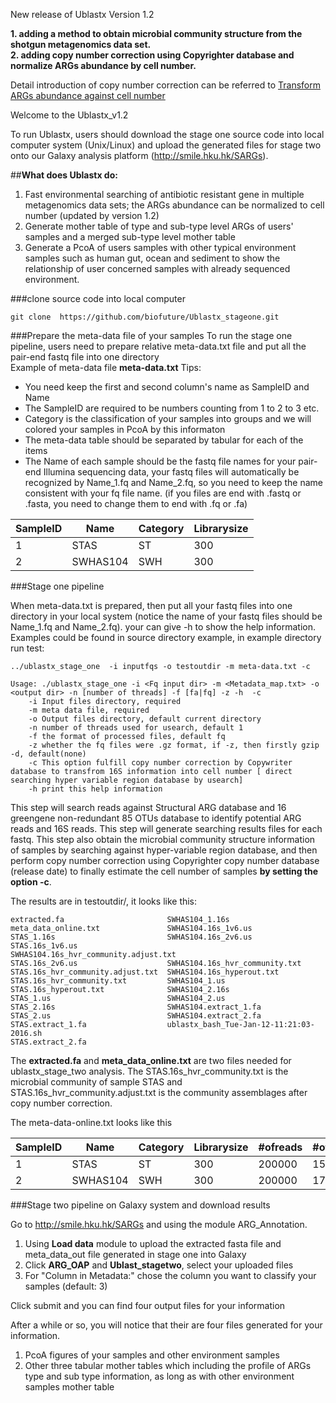 New release of Ublastx Version 1.2

**1. adding a method to obtain microbial community structure from the shotgun metagenomics data set.**  
**2. adding copy number correction using Copyrighter database and normalize ARGs abundance by cell number.**  

Detail introduction of copy number correction can be referred to [Transform ARGs abundance against cell number](https://github.com/biofuture/Ublastx_stageone/wiki/Transform-ARGs-abundance-against-cell-number)


Welcome to the Ublastx_v1.2

To run Ublastx, users should download the stage one source code into local computer system (Unix/Linux) and upload the generated files for stage two onto our Galaxy analysis platform (http://smile.hku.hk/SARGs). 

##**What does Ublastx do:**   
1. Fast environmental searching of antibiotic resistant gene in multiple metagenomics data sets; the ARGs abundance can be normalized to cell number (updated by version 1.2)
2. Generate mother table of type and sub-type level ARGs of users' samples and a merged sub-type level mother table    
3. Generate a PcoA of users samples with other typical environment samples such as human gut, ocean and sediment to show the relationship of user concerned samples with already sequenced environment.

###clone source code into local computer
    
    git clone  https://github.com/biofuture/Ublastx_stageone.git
    
###Prepare the meta-data file of your samples
 To run the stage one pipeline, users need to prepare relative meta-data.txt file and put all the pair-end fastq file into one directory  
Example of meta-data file **meta-data.txt**  Tips:   
* You need keep the first and second column's name as SampleID and Name
* The SampleID are required to be numbers counting from 1 to 2 to 3 etc.
* Category is the classification of your samples into groups and we will colored your samples in PcoA by this informaton
* The meta-data table should be separated by tabular for each of the items 
* The Name of each sample should be the fastq file names for your pair-end Illumina sequencing data, your fastq files will automatically be recognized by Name_1.fq and Name_2.fq, so you need to keep the name consistent with your fq file name. (if you files are end with .fastq or .fasta, you need to change them to end with .fq or .fa)

SampleID | Name | Category | Librarysize
---------|------|-----------|------------ 
 1       | STAS | ST  |         300  
 2       | SWHAS104 | SWH  |         300

###Stage one pipeline

When meta-data.txt is prepared, then put all your fastq files into one directory in your local system (notice the name of your fastq files should be Name_1.fq and Name_2.fq). your can give -h to show the help information. Examples could be found in source directory example, in example directory run test:   

`../ublastx_stage_one  -i inputfqs -o testoutdir -m meta-data.txt -c`   
    
    Usage: ./ublastx_stage_one -i <Fq input dir> -m <Metadata_map.txt> -o <output dir> -n [number of threads] -f [fa|fq] -z -h  -c    
        -i Input files directory, required
        -m meta data file, required
        -o Output files directory, default current directory
        -n number of threads used for usearch, default 1
        -f the format of processed files, default fq
        -z whether the fq files were .gz format, if -z, then firstly gzip -d, default(none) 
        -c This option fulfill copy number correction by Copywriter database to transfrom 16S information into cell number [ direct searching hyper variable region database by usearch]
        -h print this help information 

This step will search reads against Structural ARG database and 16 greengene non-redundant 85 OTUs database to identify potential ARG reads and 16S reads. This step will generate searching results files for each fastq.  This step also obtain the microbial community structure information of samples by searching against hyper-variable region database, and then perform copy number correction using Copyrighter copy number database (release date) to finally estimate the cell number of samples **by setting the option -c**.
 
The results are in testoutdir/, it looks like this:

    extracted.fa                       SWHAS104_1.16s
    meta_data_online.txt               SWHAS104.16s_1v6.us
    STAS_1.16s                         SWHAS104.16s_2v6.us    
    STAS.16s_1v6.us                    SWHAS104.16s_hvr_community.adjust.txt
    STAS.16s_2v6.us                    SWHAS104.16s_hvr_community.txt
    STAS.16s_hvr_community.adjust.txt  SWHAS104.16s_hyperout.txt
    STAS.16s_hvr_community.txt         SWHAS104_1.us
    STAS.16s_hyperout.txt              SWHAS104_2.16s
    STAS_1.us                          SWHAS104_2.us
    STAS_2.16s                         SWHAS104.extract_1.fa
    STAS_2.us                          SWHAS104.extract_2.fa
    STAS.extract_1.fa                  ublastx_bash_Tue-Jan-12-11:21:03-2016.sh
    STAS.extract_2.fa

The **extracted.fa** and **meta_data_online.txt** are two files needed for ublastx_stage_two analysis. The STAS.16s_hvr_community.txt is the microbial community of sample STAS and STAS.16s_hvr_community.adjust.txt is the community assemblages after copy number correction.

The meta-data-online.txt looks like this 

SampleID | Name | Category | Librarysize | #ofreads | #of16Sreads| **#ofCell**
---------|------|-----------|------------|----------|-------|-------- 
 1       | STAS | ST  |         300  |200000 | 156  |   5.90
 2       | SWHAS104 | SWH  |         300  |200000 | 179 |    5.31

###Stage two pipeline on Galaxy system and download results

Go to http://smile.hku.hk/SARGs and using the module ARG_Annotation.  

1. Using **Load data** module to upload the extracted fasta file and meta_data_out file generated in stage one into Galaxy  
2. Click **ARG_OAP** and **Ublast_stagetwo**, select your uploaded files  
3. For \"Column in Metadata:\" chose the column you want to classify your samples (default: 3)

Click submit and you can find four output files for your information

After a while or so, you will notice that their are four files generated for your information.  
 
1. PcoA figures of your samples and other environment samples  
2. Other three tabular mother tables which including the profile of ARGs type and sub type information, as long as with other environment samples mother table  



 
